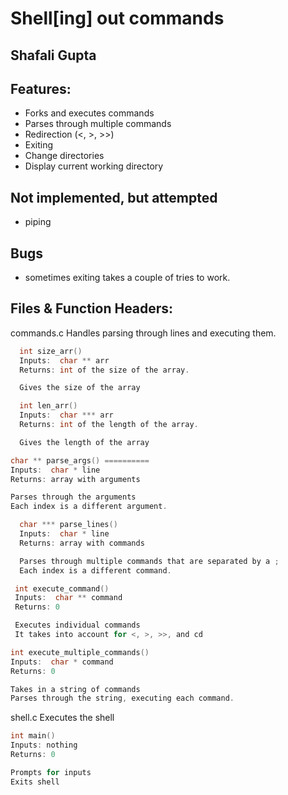 # Shell[ing] out commands
## Shafali Gupta

## Features:
  - Forks and executes commands
  - Parses through multiple commands
  - Redirection (<, >, >>)
  - Exiting
  - Change directories
  - Display current working directory

## Not implemented, but attempted
  - piping

## Bugs
  - sometimes exiting takes a couple of tries to work.

## Files & Function Headers:
commands.c
  Handles parsing through lines and executing them.

```c
  int size_arr()
  Inputs:  char ** arr
  Returns: int of the size of the array.

  Gives the size of the array

```

```c
  int len_arr()
  Inputs:  char *** arr
  Returns: int of the length of the array.

  Gives the length of the array
```

  ```c
  char ** parse_args() ==========
  Inputs:  char * line
  Returns: array with arguments

  Parses through the arguments
  Each index is a different argument.
```

```c
  char *** parse_lines() 
  Inputs:  char * line
  Returns: array with commands

  Parses through multiple commands that are separated by a ;
  Each index is a different command.
```

 ```c
  int execute_command()
  Inputs:  char ** command
  Returns: 0

  Executes individual commands  
  It takes into account for <, >, >>, and cd
 ```

  ```c 
  int execute_multiple_commands() 
  Inputs:  char * command
  Returns: 0

  Takes in a string of commands
  Parses through the string, executing each command.
 ```

 shell.c
 Executes the shell
 ```c
 int main()
 Inputs: nothing
 Returns: 0

 Prompts for inputs
 Exits shell
 ```
